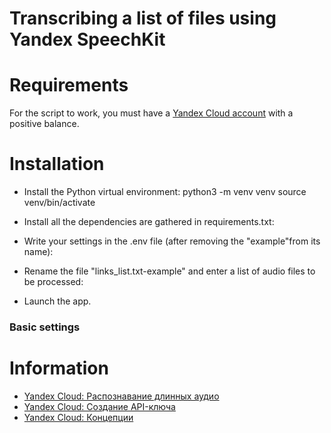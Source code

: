 # Transcribing a list of files using Yandex SpeechKit


# Requirements
For the script to work, you must have a [Yandex Cloud account](https://console.cloud.yandex.ru/) with a positive balance.


# Installation
+ Install the Python virtual environment:
    python3 -m venv venv
    source venv/bin/activate
+ Install all the dependencies are gathered in requirements.txt:

+ Write your settings in the .env file (after removing the "example"from its name):

+ Rename the file "links_list.txt-example" and enter a list of audio files to be processed:

+ Launch the app.


### Basic settings


# Information
- [Yandex Cloud: Распознавание длинных аудио](https://cloud.yandex.ru/docs/speechkit/stt/transcribation)
- [Yandex Cloud: Создание API-ключа](https://cloud.yandex.ru/docs/iam/operations/api-key/create)
- [Yandex Cloud: Концепции](https://cloud.yandex.ru/docs/storage/concepts/)
